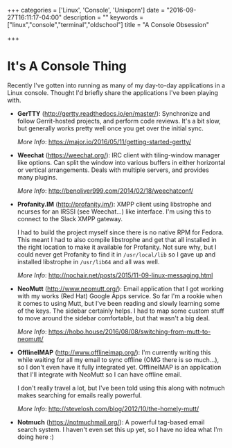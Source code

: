 +++
categories = ['Linux', 'Console', 'Unixporn']
date = "2016-09-27T16:11:17-04:00"
description = ""
keywords = ["linux","console","terminal","oldschool"]
title = "A Console Obsession"

+++

# It's A Console Thing
Recently I've gotten into running as many of my day-to-day applications in a
Linux console. Thought I'd briefly share the applications I've been playing
with.

* **GerTTY** (http://gertty.readthedocs.io/en/master/): Synchronize and follow
  Gerrit-hosted projects, and perform code reviews. It's a bit slow, but
  generally works pretty well once you get over the initial sync.

    _More Info_: https://major.io/2016/05/11/getting-started-gertty/

* **Weechat** (https://weechat.org/): IRC client with tiling-window manager like
  options. Can split the window into various buffers in either horizontal or
  vertical arrangements. Deals with multiple servers, and provides many
  plugins.

    _More Info_: http://benoliver999.com/2014/02/18/weechatconf/

* **Profanity.IM** (http://profanity.im/): XMPP client using libstrophe and ncurses
  for an IRSSI (see Weechat...) like interface. I'm using this to connect to
  the Slack XMPP gateway.

    I had to build the project myself since there is no native RPM for Fedora.
    This meant I had to also compile libstrophe and get that all installed in the
    right location to make it available for Profanity. Not sure why, but I could
    never get Profanity to find it in `/usr/local/lib` so I gave up and installed
    libstrophe in `/usr/lib64` and all was well.

    _More Info_: http://nochair.net/posts/2015/11-09-linux-messaging.html

* **NeoMutt** (http://www.neomutt.org/): Email application that I got working with
  my works (Red Hat) Google Apps service. So far I'm a rookie when it comes to
  using Mutt, but I've been reading and slowly learning some of the keys. The
  sidebar certainly helps. I had to map some custom stuff to move around the
  sidebar comfortable, but that wasn't a big deal.

    _More Info_: https://hobo.house/2016/08/08/switching-from-mutt-to-neomutt/

* **OfflineIMAP** (http://www.offlineimap.org/): I'm currently writing this while
  waiting for all my email to sync offline (OMG there is so much...), so I
  don't even have it fully integrated yet. OfflineIMAP is an application that
  I'll integrate with NeoMutt so I can have offline email.

    I don't really travel a lot, but I've been told using this along with notmuch
    makes searching for emails really powerful.

    _More Info_: http://stevelosh.com/blog/2012/10/the-homely-mutt/

* **Notmuch** (https://notmuchmail.org/): A powerful tag-based email search system.
  I haven't even set this up yet, so I have no idea what I'm doing here :)
